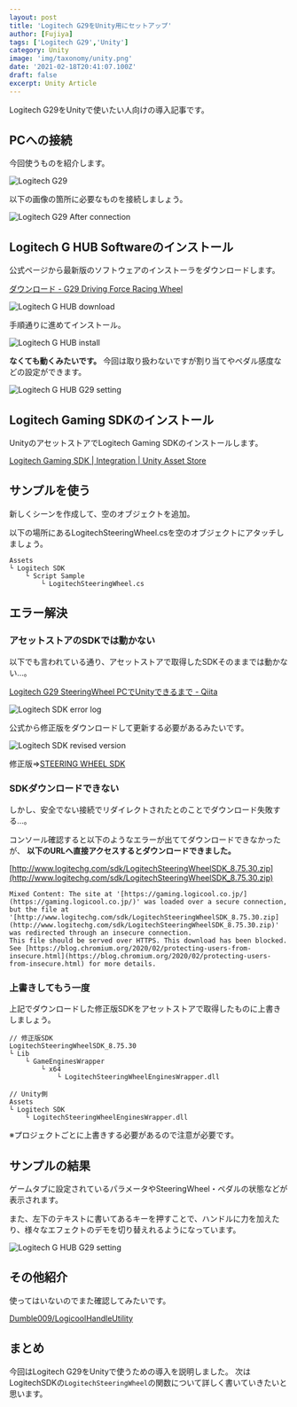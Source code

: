 ```yaml
---
layout: post
title: 'Logitech G29をUnity用にセットアップ'
author: [Fujiya]
tags: ['Logitech G29','Unity']
category: Unity
image: 'img/taxonomy/unity.png'
date: '2021-02-18T20:41:07.100Z'
draft: false
excerpt: Unity Article
---
```


Logitech G29をUnityで使いたい人向けの導入記事です。

## PCへの接続

今回使うものを紹介します。

![Logitech G29](img/LogitechG29_001.jpg)

以下の画像の箇所に必要なものを接続しましょう。

![Logitech G29 After connection](img/LogitechG29_002.png)

## Logitech G HUB Softwareのインストール

公式ページから最新版のソフトウェアのインストーラをダウンロードします。

[ダウンロード - G29 Driving Force Racing Wheel](https://support.logi.com/hc/ja/articles/360024850133)

![Logitech G HUB download](img/LogitechG29_003.png)

手順通りに進めてインストール。

![Logitech G HUB install](img/LogitechG29_006.png)

**なくても動くみたいです。**
今回は取り扱わないですが割り当てやペダル感度などの設定ができます。

![Logitech G HUB G29 setting](img/LogitechG29_007.png)


## Logitech Gaming SDKのインストール

UnityのアセットストアでLogitech Gaming SDKのインストールします。

[Logitech Gaming SDK | Integration | Unity Asset Store](https://assetstore.unity.com/packages/tools/integration/logitech-gaming-sdk-6630)

<div class="ads"></div>

## サンプルを使う

新しくシーンを作成して、空のオブジェクトを追加。

以下の場所にあるLogitechSteeringWheel.csを空のオブジェクトにアタッチしましょう。

```bash:title=File
Assets
└ Logitech SDK
	└ Script Sample
		└ LogitechSteeringWheel.cs
```


## エラー解決

### アセットストアのSDKでは動かない

以下でも言われている通り、アセットストアで取得したSDKそのままでは動かない...。

[Logitech G29 SteeringWheel PCでUnityできるまで - Qiita](https://qiita.com/mmt/items/4de0646118c37c952b19)

![Logitech SDK error log](img/LogitechG29_005.png)

公式から修正版をダウンロードして更新する必要があるみたいです。

![Logitech SDK revised version](img/LogitechG29_004.png)

修正版⇒[STEERING WHEEL SDK](https://gaming.logicool.co.jp/ja-jp/partnerdeveloperlab/sdk-resource-list/steering-wheel-sdk.html)


### SDKダウンロードできない

しかし、安全でない接続でリダイレクトされたとのことでダウンロード失敗する...。

コンソール確認すると以下のようなエラーが出ててダウンロードできなかったが、
**以下のURLへ直接アクセスするとダウンロードできました。**

[http://www.logitechg.com/sdk/LogitechSteeringWheelSDK_8.75.30.zip](http://www.logitechg.com/sdk/LogitechSteeringWheelSDK_8.75.30.zip)

```bash:title=console
Mixed Content: The site at '[https://gaming.logicool.co.jp/](https://gaming.logicool.co.jp/)' was loaded over a secure connection, 
but the file at '[http://www.logitechg.com/sdk/LogitechSteeringWheelSDK_8.75.30.zip](http://www.logitechg.com/sdk/LogitechSteeringWheelSDK_8.75.30.zip)' was redirected through an insecure connection. 
This file should be served over HTTPS. This download has been blocked. 
See [https://blog.chromium.org/2020/02/protecting-users-from-insecure.html](https://blog.chromium.org/2020/02/protecting-users-from-insecure.html) for more details.
```

### 上書きしてもう一度

上記でダウンロードした修正版SDKをアセットストアで取得したものに上書きしましょう。

```bash:title=File
// 修正版SDK
LogitechSteeringWheelSDK_8.75.30
└ Lib
	└ GameEnginesWrapper
		└ x64
			└ LogitechSteeringWheelEnginesWrapper.dll

// Unity側
Assets
└ Logitech SDK
	└ LogitechSteeringWheelEnginesWrapper.dll
```

※プロジェクトごとに上書きする必要があるので注意が必要です。

<div class="ads"></div>

## サンプルの結果

ゲームタブに設定されているパラメータやSteeringWheel・ペダルの状態などが表示されます。

また、左下のテキストに書いてあるキーを押すことで、ハンドルに力を加えたり、様々なエフェクトのデモを切り替えれるようになっています。

![Logitech G HUB G29 setting](img/LogitechG29_008.png)

## その他紹介

使ってはいないのでまた確認してみたいです。

[Dumble009/LogicoolHandleUtility](https://github.com/Dumble009/LogicoolHandleUtility)

## まとめ
今回はLogitech G29をUnityで使うための導入を説明しました。
次はLogitechSDKの`LogitechSteeringWheel`の関数について詳しく書いていきたいと思います。
